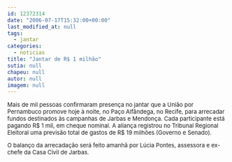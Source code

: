 ```yaml
---
id: 12372314
date: "2006-07-17T15:32:00+00:00"
last_modified_at: null
tags:
  - jantar
categories:
  - noticias
title: "Jantar de R$ 1 milhão"
sutia: null
chapeu: null
autor: null
imagem: null
---
```

<p><FONT size=2></p>
<p><P>Mais de&nbsp;mil pessoas confirmaram presença no jantar que a União por Pernambuco promove hoje à noite, no Paço Alfândega, no Recife, para arrecadar fundos destinados às campanhas de Jarbas e Mendonça. Cada participante está pagando R$ 1 mil, em cheque nominal. A aliança registrou no Tribunal Regional Eleitoral uma previsão total de gastos de R$ 19 milhões (Governo e Senado).</P></p>
<p><P>O balanço da arrecadação será feito amanhã por Lúcia Pontes, assessora e ex-chefe da Casa Civil de Jarbas.</P></FONT> </p>
